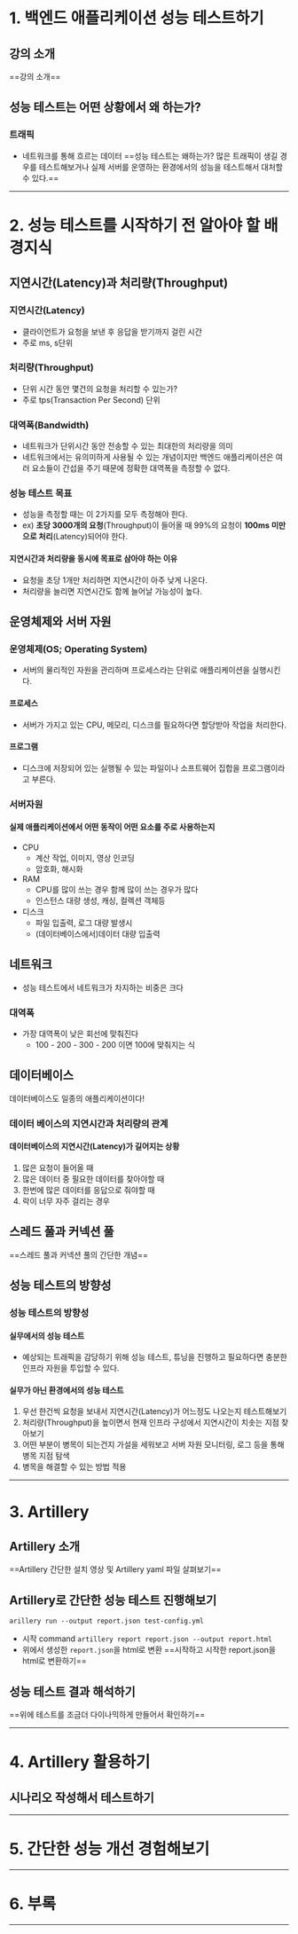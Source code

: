 # 1. 백엔드 애플리케이션 성능 테스트하기
## 강의 소개
==강의 소개==
## 성능 테스트는 어떤 상황에서 왜 하는가?
### 트래픽
- 네트워크를 통해 흐르는 데이터
==성능 테스트는 왜하는가? 많은 트래픽이 생길 경우를 테스트해보거나 실제 서버를 운영하는 환경에서의 성능을 테스트해서 대처할 수 있다.==
****
# 2. 성능 테스트를 시작하기 전 알아야 할 배경지식
## 지연시간(Latency)과 처리량(Throughput)
### 지연시간(Latency)
- 클라이언트가 요청을 보낸 후 응답을 받기까지 걸린 시간 
- 주로 ms, s단위
### 처리량(Throughput)
- 단위 시간 동안 몇건의 요청을 처리할 수 있는가?
- 주로 tps(Transaction Per Second) 단위
### 대역폭(Bandwidth)
- 네트워크가 단위시간 동안 전송할 수 있는 최대한의 처리량을 의미
- 네트워크에서는 유의미하게 사용될 수 있는 개념이지만 백엔드 애플리케이션은 여러 요소들이 간섭을 주기 때문에 정확한 대역폭을 측정할 수 없다.
### 성능 테스트 목표
- 성능을 측정할 때는 이 2가지를 모두 측정해야 한다.
- ex) **초당 3000개의 요청**(Throughput)이 들어올 때 99%의 요청이 **100ms 미만으로 처리**(Latency)되어야 한다.
#### 지연시간과 처리량을 동시에 목표로 삼아야 하는 이유
- 요청을 초당 1개만 처리하면 지연시간이 아주 낮게 나온다.
- 처리량을 늘리면 지연시간도 함께 늘어날 가능성이 높다.
## 운영체제와 서버 자원
### 운영체제(OS; Operating System)
- 서버의 물리적인 자원을 관리하며 프로세스라는 단위로 애플리케이션을 실행시킨다.
#### 프로세스
- 서버가 가지고 있는 CPU, 메모리, 디스크를 필요하다면 할당받아 작업을 처리한다.
#### 프로그램
- 디스크에 저장되어 있는 실행될 수 있는 파일이나 소프트웨어 집합을 프로그램이라고 부른다.
### 서버자원
#### 실제 애플리케이션에서 어떤 동작이 어떤 요소를 주로 사용하는지
- CPU
	- 계산 작업, 이미지, 영상 인코딩
	- 암호화, 해시화
- RAM
	- CPU를 많이 쓰는 경우 함께 많이 쓰는 경우가 많다
	- 인스턴스 대량 생성, 캐싱, 컬렉션 객체등
- 디스크
	- 파일 입출력, 로그 대량 발생시
	- (데이터베이스에서)데이터 대량 입출력
## 네트워크
- 성능 테스트에서 네트워크가 차지하는 비중은 크다
### 대역폭
- 가장 대역폭이 낮은 회선에 맞춰진다
	- 100 - 200 - 300 - 200 이면 100에 맞춰지는 식
## 데이터베이스

데이터베이스도 일종의 애플리케이션이다!
### 데이터 베이스의 지연시간과 처리량의 관계
#### 데이터베이스의 지연시간(Latency)가 길어지는 상황
1. 많은 요청이 들어올 때
2. 많은 데이터 중 필요한 데이터를 찾아야할 때
3. 한번에 많은 데이터를 응답으로 줘야할 때
4. 락이 너무 자주 걸리는 경우
## 스레드 풀과 커넥션 풀
==스레드 풀과 커넥션 풀의 간단한 개념==
## 성능 테스트의 방향성
### 성능 테스트의 방향성
#### 실무에서의 성능 테스트
- 예상되는 트래픽을 감당하기 위해 성능 테스트, 튜닝을 진행하고 필요하다면 충분한 인프라 자원을 투입할 수 있다.
#### 실무가 아닌 환경에서의 성능 테스트
1. 우선 한건씩 요청을 보내서 지연시간(Latency)가 어느정도 나오는지 테스트해보기
2. 처리량(Throughput)을 높이면서 현재 인프라 구성에서 지연시간이 치솟는 지점 찾아보기
3. 어떤 부분이 병목이 되는건지 가설을 세워보고 서버 자원 모니터링, 로그 등을 통해 병목 지점 탐색
4. 병목을 해결할 수 있는 방법 적용
****
# 3. Artillery
## Artillery 소개
==Artillery 간단한 설치 영상 및 Artillery yaml 파일 살펴보기==
## Artillery로 간단한 성능 테스트 진행해보기
`arillery run --output report.json test-config.yml`
- 시작 command
`artillery report report.json --output report.html`
- 위에서 생성한 `report.json`을 html로 변환
==시작하고 시작한 report.json을 html로 변환하기==
## 성능 테스트 결과 해석하기
==위에 테스트를 조금더 다이나믹하게 만들어서 확인하기==
****
# 4. Artillery 활용하기
## 시나리오 작성해서 테스트하기

****
# 5. 간단한 성능 개선 경험해보기

****
# 6. 부록

****